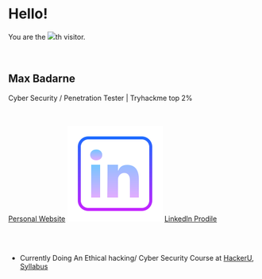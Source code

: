 # Hello!
<div align="left">You are the <img src="https://profile-counter.glitch.me/MaxBadarne/count.svg">th visitor.</div>
<br/><br/> 

## Max Badarne
Cyber Security / Penetration Tester | Tryhackme top 2%

<br/><br/>
[Personal Website](https://maxbd.de/)
![LinkedInIcon.](/icons/icons8-linkedin.svg)
[LinkedIn Prodile](https://www.linkedin.com/in/max-badarne-232081194/)

<br/><br/>


- Currently Doing An Ethical hacking/ Cyber Security Course at [HackerU](https://www.hackeru.co.il/), [Syllabus](https://drive.google.com/file/d/1-rLELLbkqYddhhVNebJFyVSuuZgkApOl/view?usp=sharing)



